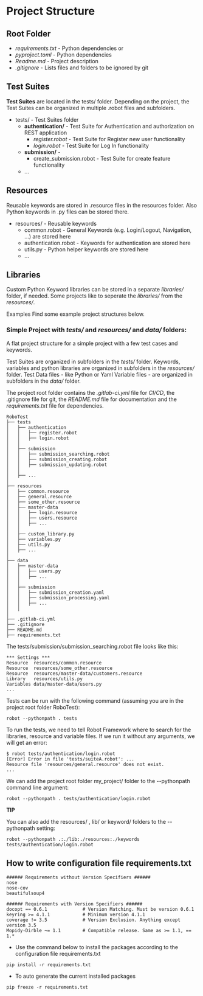 # Project Structure
## Root Folder

- _requirements.txt_ - Python dependencies or
- _pyproject.toml_ - Python dependencies
- _Readme.md_ - Project description 
- _.gitignore_ - Lists files and folders to be ignored by git

## Test Suites
**Test Suites** are located in the tests/ folder.
Depending on the project, the Test Suites can be organized in multiple .robot files and subfolders.

- tests/ - Test Suites folder
  - **authentication/** - Test Suite for Authentication and authorization on REST application
    - _register.robot_ - Test Suite for Register new user functionality
    - _login.robot_ - Test Suite for Log In functionality
  - **submission/** - 
    - create_submission.robot - Test Suite for create feature functionality
  - ...

## Resources
Reusable keywords are stored in .resource files in the resources folder.
Also Python keywords in .py files can be stored there.

- resources/ - Reusable keywords
  - common.robot - General Keywords (e.g. Login/Logout, Navigation, ...) are stored here
  - authentication.robot - Keywords for authentication are stored here
  - utils.py - Python helper keywords are stored here
  - ...

## Libraries
Custom Python Keyword libraries can be stored in a separate _libraries/_ folder, if needed.
Some projects like to seperate the _libraries/_ from the _resources/_.

Examples
Find some example project structures below.

### Simple Project with _tests/_ and _resources/_ and _data/_ folders:
A flat project structure for a simple project with a few test cases and keywords.

Test Suites are organized in subfolders in the _tests/_ folder. Keywords, variables and python libraries are organized in subfolders in the _resources/_ folder. Test Data files - like Python or Yaml Variable files - are organized in subfolders in the _data/_ folder.

The project root folder contains the _.gitlab-ci.yml_ file for _CI/CD_, the .gitignore file for git, the _README.md_ file for documentation and the _requirements.txt_ file for dependencies.

```
RoboTest
├── tests
│   ├── authentication
│   │   ├── register.robot
│   │   ├── login.robot
│   │   
│   ├── submission
│   │   ├── submission_searching.robot
│   │   ├── submission_creating.robot
│   │   ├── submission_updating.robot
│   │   
│   ├── ...
│   
├── resources
│   ├── common.resource
│   ├── general.resource
│   ├── some_other.resource
│   ├── master-data
│   │   ├── login.resource
│   │   ├── users.resource
│   │   ├── ...
│   │   
│   ├── custom_library.py
│   ├── variables.py
│   ├── utils.py
│   ├── ...
│
├── data
│   ├── master-data
│   │   ├── users.py
│   │   ├── ...
│   │
│   ├── submission
│   │   ├── submission_creation.yaml
│   │   ├── submission_processing.yaml
│   │   ├── ...
│   │   
│
├── .gitlab-ci.yml
├── .gitignore
├── README.md
├── requirements.txt
```
The tests/submission/submission_searching.robot file looks like this:

```robotframework
*** Settings ***
Resource  resources/common.resource
Resource  resources/some_other.resource
Resource  resources/master-data/customers.resource
Library   resources/utils.py
Variables data/master-data/users.py
...
```

Tests can be run with the following command (assuming you are in the project root folder RoboTest):
```commandline
robot --pythonpath . tests
```

To run the tests, we need to tell Robot Framework where to search for the libraries, resource and variable files. If we run it without any arguments, we will get an error:
```commandline
$ robot tests/authentication/login.robot
[Error] Error in file 'tests/suiteA.robot': ...
Resource file 'resources/general.resource' does not exist.
...
```
We can add the project root folder my_project/ folder to the --pythonpath command line argument:
```commandline
robot --pythonpath . tests/authentication/login.robot
```

**TIP** 

You can also add the resources/ , lib/ or keyword/ folders to the --pythonpath setting:
```commandline
robot --pythonpath .:./lib:./resources:./keywords tests/authentication/login.robot
```

## How to write configuration file requirements.txt

```text
###### Requirements without Version Specifiers ######
nose
nose-cov
beautifulsoup4

###### Requirements with Version Specifiers ######
docopt == 0.6.1             # Version Matching. Must be version 0.6.1
keyring >= 4.1.1            # Minimum version 4.1.1
coverage != 3.5             # Version Exclusion. Anything except version 3.5
Mopidy-Dirble ~= 1.1        # Compatible release. Same as >= 1.1, == 1.*
```
- Use the command below to install the packages according to the configuration file requirements.txt
```commandline
pip install -r requirements.txt
```
- To auto generate the current installed packages
```commandline
pip freeze -r requirements.txt
```